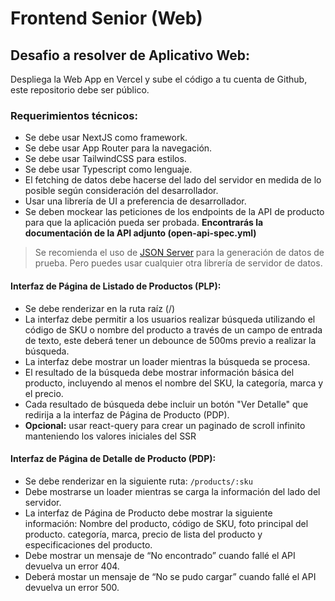 # Frontend Senior (Web)

## Desafio a resolver de Aplicativo Web:

Despliega la Web App en Vercel y sube el código a tu cuenta de Github, este repositorio debe ser público.

### Requerimientos técnicos:

- Se debe usar NextJS como framework.
- Se debe usar App Router para la navegación.
- Se debe usar TailwindCSS para estilos.
- Se debe usar Typescript como lenguaje.
- El fetching de datos debe hacerse del lado del servidor en medida de lo posible según consideración del desarrollador.
- Usar una librería de UI a preferencia de desarrollador.
- Se deben mockear las peticiones de los endpoints de la API de producto para que la aplicación pueda ser probada. **Encontrarás la documentación de la API adjunto (open-api-spec.yml)**

> Se recomienda el uso de [JSON Server](https://www.npmjs.com/package/json-server) para la generación de datos de prueba. Pero puedes usar cualquier otra librería de servidor de datos.

#### Interfaz de Página de Listado de Productos (PLP):

- Se debe renderizar en la ruta raíz (/)
- La interfaz debe permitir a los usuarios realizar búsqueda utilizando el código de SKU o nombre del producto a través de un campo de entrada de texto, este deberá tener un debounce de 500ms previo a realizar la búsqueda.
- La interfaz debe mostrar un loader mientras la búsqueda se procesa.
- El resultado de la búsqueda debe mostrar información básica del producto, incluyendo al menos el nombre del SKU, la categoría, marca y el precio.
- Cada resultado de búsqueda debe incluir un botón "Ver Detalle" que redirija a la interfaz de Página de Producto (PDP).
- **Opcional:** usar react-query para crear un paginado de scroll infinito manteniendo los valores iniciales del SSR

#### Interfaz de Página de Detalle de Producto (PDP):

- Se debe renderizar en la siguiente ruta: `/products/:sku`
- Debe mostrarse un loader mientras se carga la información del lado del servidor.
- La interfaz de Página de Producto debe mostrar la siguiente información:
  Nombre del producto, código de SKU, foto principal del producto.
  categoría, marca, precio de lista del producto y especificaciones del producto.
- Debe mostrar un mensaje de “No encontrado” cuando fallé el API devuelva un error 404.
- Deberá mostar un mensaje de “No se pudo cargar” cuando fallé el API devuelva un error 500.
